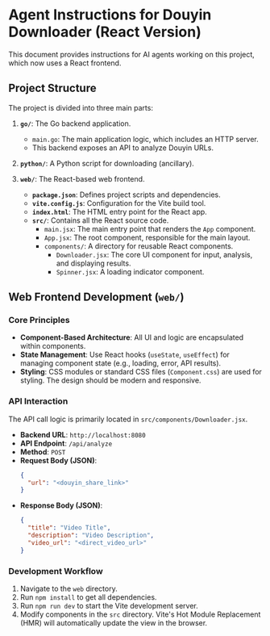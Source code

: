 # Agent Instructions for Douyin Downloader (React Version)

This document provides instructions for AI agents working on this project, which now uses a React frontend.

## Project Structure

The project is divided into three main parts:

1.  **`go/`**: The Go backend application.
    -   `main.go`: The main application logic, which includes an HTTP server.
    -   This backend exposes an API to analyze Douyin URLs.

2.  **`python/`**: A Python script for downloading (ancillary).

3.  **`web/`**: The React-based web frontend.
    -   **`package.json`**: Defines project scripts and dependencies.
    -   **`vite.config.js`**: Configuration for the Vite build tool.
    -   **`index.html`**: The HTML entry point for the React app.
    -   **`src/`**: Contains all the React source code.
        -   `main.jsx`: The main entry point that renders the `App` component.
        -   `App.jsx`: The root component, responsible for the main layout.
        -   `components/`: A directory for reusable React components.
            -   `Downloader.jsx`: The core UI component for input, analysis, and displaying results.
            -   `Spinner.jsx`: A loading indicator component.

## Web Frontend Development (`web/`)

### Core Principles

-   **Component-Based Architecture**: All UI and logic are encapsulated within components.
-   **State Management**: Use React hooks (`useState`, `useEffect`) for managing component state (e.g., loading, error, API results).
-   **Styling**: CSS modules or standard CSS files (`Component.css`) are used for styling. The design should be modern and responsive.

### API Interaction

The API call logic is primarily located in `src/components/Downloader.jsx`.

-   **Backend URL**: `http://localhost:8080`
-   **API Endpoint**: `/api/analyze`
-   **Method**: `POST`
-   **Request Body (JSON)**:
    ```json
    {
      "url": "<douyin_share_link>"
    }
    ```
-   **Response Body (JSON)**:
    ```json
    {
      "title": "Video Title",
      "description": "Video Description",
      "video_url": "<direct_video_url>"
    }
    ```

### Development Workflow

1.  Navigate to the `web` directory.
2.  Run `npm install` to get all dependencies.
3.  Run `npm run dev` to start the Vite development server.
4.  Modify components in the `src` directory. Vite's Hot Module Replacement (HMR) will automatically update the view in the browser.